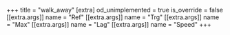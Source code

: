 +++
title = "walk_away"
[extra]
od_unimplemented = true
is_override = false
[[extra.args]]
name = "Ref"
[[extra.args]]
name = "Trg"
[[extra.args]]
name = "Max"
[[extra.args]]
name = "Lag"
[[extra.args]]
name = "Speed"
+++